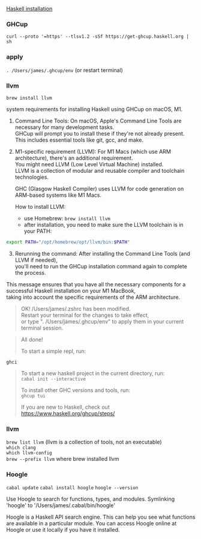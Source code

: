 [Haskell installation](https://www.haskell.org/ghcup/#)  

### GHCup  
`curl --proto '=https' --tlsv1.2 -sSf https://get-ghcup.haskell.org | sh`

### apply
`. /Users/james/.ghcup/env` (or restart terminal)

### llvm  
`brew install llvm`


system requirements for installing Haskell using GHCup on macOS, M1.

1. Command Line Tools:
   On macOS, Apple's Command Line Tools are necessary for many development tasks.  
   GHCup will prompt you to install these if they're not already present.  
   This includes essential tools like git, gcc, and make.

2. M1-specific requirement (LLVM):
   For M1 Macs (which use ARM architecture), there's an additional requirement.  
   You might need LLVM (Low Level Virtual Machine) installed.  
   LLVM is a collection of modular and reusable compiler and toolchain technologies.

   GHC (Glasgow Haskell Compiler) uses LLVM for code generation on ARM-based systems like M1 Macs.

   How to install LLVM:
   - use Homebrew: `brew install llvm`
   - after installation, you need to make sure the LLVM toolchain is in your PATH:  

```zsh
export PATH="/opt/homebrew/opt/llvm/bin:$PATH"
```

3. Rerunning the command:
   After installing the Command Line Tools (and LLVM if needed),  
   you'll need to run the GHCup installation command again to complete the process.

This message ensures that you have all the necessary components for a successful Haskell installation on your M1 MacBook,  
taking into account the specific requirements of the ARM architecture.


>  
>  OK! /Users/james/.zshrc has been modified.  
>  Restart your terminal for the changes to take effect,  
>  or type ". /Users/james/.ghcup/env" to apply them in your current terminal session.
>  

>    
>  All done!  
>    
>  To start a simple repl, run: 
>  

`ghci`  

>  To start a new haskell project in the current directory, run:  
>  `cabal init --interactive`
>  
>  To install other GHC versions and tools, run:  
>  `ghcup tui`
>  
>  If you are new to Haskell, check out https://www.haskell.org/ghcup/steps/

### llvm
`brew list llvm`  (llvm is a collection of tools, not an executable)  
`which clang`            
`which llvm-config`  
`brew --prefix llvm`    where brew installed llvm

### Hoogle
`cabal update`
`cabal install hoogle`
`hoogle --version`

Use Hoogle to search for functions, types, and modules.
Symlinking 'hoogle' to '/Users/james/.cabal/bin/hoogle'

Hoogle is a Haskell API search engine.
This can help you see what functions are available in a particular module.
You can access Hoogle online at Hoogle or use it locally if you have it installed.

